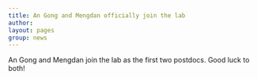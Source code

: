 ```yaml
---
title: An Gong and Mengdan officially join the lab
author: 
layout: pages
group: news
---
```


An Gong and Mengdan join the lab as the first two postdocs. Good luck to both!
